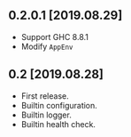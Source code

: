 0.2.0.1 [2019.08.29]
-------------------
* Support GHC 8.8.1
* Modify `AppEnv`

0.2 [2019.08.28]
-------------------
* First release.
* Builtin configuration.
* Builtin logger.
* Builtin health check.
